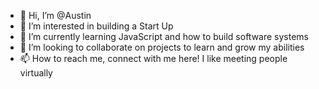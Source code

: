 - 👋 Hi, I’m @Austin
- 👀 I’m interested in building a Start Up
- 🌱 I’m currently learning JavaScript and how to build software systems
- 💞️ I’m looking to collaborate on projects to learn and grow my abilities
- 📫 How to reach me, connect with me here! I like meeting people virtually

<!---
/StartUpDream is a ✨ special ✨ repository because its `README.md` (this file) appears on your GitHub profile.
You can click the Preview link to take a look at your changes.
--->
